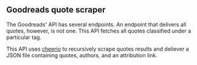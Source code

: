 ## Goodreads quote scraper

The Goodreads' API has several endpoints. An endpoint that delivers all quotes, however, is not one. This API fetches all quotes classified under a particular tag.

This API uses [cheerio](https://cheerio.js.org/) to recursively scrape quotes results and deliever a JSON file containing quotes, authors, and an attribution link.
